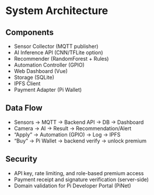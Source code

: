 # System Architecture

## Components
- Sensor Collector (MQTT publisher)
- AI Inference API (CNN/TFLite option)
- Recommender (RandomForest + Rules)
- Automation Controller (GPIO)
- Web Dashboard (Vue)
- Storage (SQLite)
- IPFS Client
- Payment Adapter (Pi Wallet)

## Data Flow
- Sensors → MQTT → Backend API → DB → Dashboard
- Camera → AI → Result → Recommendation/Alert
- “Apply” → Automation (GPIO) → Log → IPFS
- “Buy” → Pi Wallet → backend verify → unlock premium

## Security
- API key, rate limiting, and role-based premium access
- Payment receipt and signature verification (server-side)
- Domain validation for Pi Developer Portal (PiNet)
